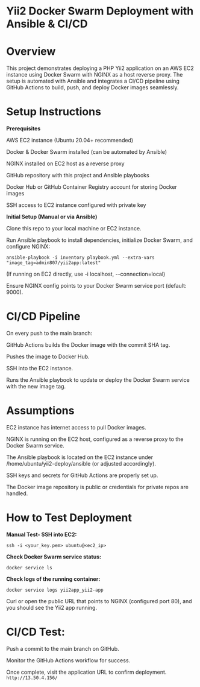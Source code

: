 # Yii2 Docker Swarm Deployment with Ansible & CI/CD

# Overview

This project demonstrates deploying a PHP Yii2 application on an AWS EC2 instance using Docker Swarm with NGINX as a host reverse proxy. The setup is automated with Ansible and integrates a CI/CD pipeline using GitHub Actions to build, push, and deploy Docker images seamlessly.

# Setup Instructions

**Prerequisites**

AWS EC2 instance (Ubuntu 20.04+ recommended)

Docker & Docker Swarm installed (can be automated by Ansible)

NGINX installed on EC2 host as a reverse proxy

GitHub repository with this project and Ansible playbooks

Docker Hub or GitHub Container Registry account for storing Docker images

SSH access to EC2 instance configured with private key

**Initial Setup (Manual or via Ansible)**

Clone this repo to your local machine or EC2 instance.

Run Ansible playbook to install dependencies, initialize Docker Swarm, and configure NGINX:


`ansible-playbook -i inventory playbook.yml --extra-vars "image_tag=admin807/yii2app:latest"`


(If running on EC2 directly, use -i localhost, --connection=local)

Ensure NGINX config points to your Docker Swarm service port (default: 9000).

# CI/CD Pipeline

On every push to the main branch:

GitHub Actions builds the Docker image with the commit SHA tag.

Pushes the image to Docker Hub.

SSH into the EC2 instance.

Runs the Ansible playbook to update or deploy the Docker Swarm service with the new image tag.

# Assumptions

EC2 instance has internet access to pull Docker images.

NGINX is running on the EC2 host, configured as a reverse proxy to the Docker Swarm service.

The Ansible playbook is located on the EC2 instance under /home/ubuntu/yii2-deploy/ansible (or adjusted accordingly).

SSH keys and secrets for GitHub Actions are properly set up.

The Docker image repository is public or credentials for private repos are handled.

# How to Test Deployment
**Manual Test-
SSH into EC2:**

`ssh -i <your_key.pem> ubuntu@<ec2_ip>`

**Check Docker Swarm service status:**

`docker service ls`

**Check logs of the running container:**

`docker service logs yii2app_yii2-app`

Curl or open the public URL that points to NGINX (configured port 80), and you should see the Yii2 app running.

# CI/CD Test:

Push a commit to the main branch on GitHub.

Monitor the GitHub Actions workflow for success.

Once complete, visit the application URL to confirm deployment.
`http://13.50.4.156/`












